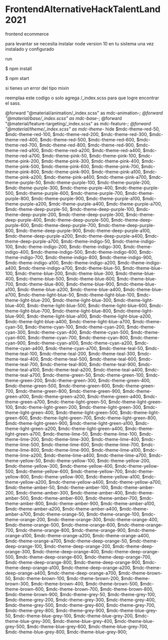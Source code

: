 # FrontendAlternativeHackTalentLand2021
frontend ecommerce

para levantar se necesita instalar node version 10 en tu sistema
una vez instalado y configurado

run 

$ npm install 

$ npm start


si tienes un error del tipo mixin 

reemplaa este codigo o solo agrega /_index.scss para que logre encontrar el sass.

@forward "@material/animation/_index.scss" as mdc-animation-*;
@forward "@material/base/_index.scss" as mdc-base-*;
@forward "@material/feature-targeting/_index.scss" as mdc-feature-*;
@forward "@material/theme/_index.scss" as mdc-theme-* hide $mdc-theme-red-50, $mdc-theme-red-100, $mdc-theme-red-200, $mdc-theme-red-300, $mdc-theme-red-400, $mdc-theme-red-500, $mdc-theme-red-600, $mdc-theme-red-700, $mdc-theme-red-800, $mdc-theme-red-900, $mdc-theme-red-a100, $mdc-theme-red-a200, $mdc-theme-red-a400, $mdc-theme-red-a700, $mdc-theme-pink-50, $mdc-theme-pink-100, $mdc-theme-pink-200, $mdc-theme-pink-300, $mdc-theme-pink-400, $mdc-theme-pink-500, $mdc-theme-pink-600, $mdc-theme-pink-700, $mdc-theme-pink-800, $mdc-theme-pink-900, $mdc-theme-pink-a100, $mdc-theme-pink-a200, $mdc-theme-pink-a400, $mdc-theme-pink-a700, $mdc-theme-purple-50, $mdc-theme-purple-100, $mdc-theme-purple-200, $mdc-theme-purple-300, $mdc-theme-purple-400, $mdc-theme-purple-500, $mdc-theme-purple-600, $mdc-theme-purple-700, $mdc-theme-purple-800, $mdc-theme-purple-900, $mdc-theme-purple-a100, $mdc-theme-purple-a200, $mdc-theme-purple-a400, $mdc-theme-purple-a700, $mdc-theme-deep-purple-50, $mdc-theme-deep-purple-100, $mdc-theme-deep-purple-200, $mdc-theme-deep-purple-300, $mdc-theme-deep-purple-400, $mdc-theme-deep-purple-500, $mdc-theme-deep-purple-600, $mdc-theme-deep-purple-700, $mdc-theme-deep-purple-800, $mdc-theme-deep-purple-900, $mdc-theme-deep-purple-a100, $mdc-theme-deep-purple-a200, $mdc-theme-deep-purple-a400, $mdc-theme-deep-purple-a700, $mdc-theme-indigo-50, $mdc-theme-indigo-100, $mdc-theme-indigo-200, $mdc-theme-indigo-300, $mdc-theme-indigo-400, $mdc-theme-indigo-500, $mdc-theme-indigo-600, $mdc-theme-indigo-700, $mdc-theme-indigo-800, $mdc-theme-indigo-900, $mdc-theme-indigo-a100, $mdc-theme-indigo-a200, $mdc-theme-indigo-a400, $mdc-theme-indigo-a700, $mdc-theme-blue-50, $mdc-theme-blue-100, $mdc-theme-blue-200, $mdc-theme-blue-300, $mdc-theme-blue-400, $mdc-theme-blue-500, $mdc-theme-blue-600, $mdc-theme-blue-700, $mdc-theme-blue-800, $mdc-theme-blue-900, $mdc-theme-blue-a100, $mdc-theme-blue-a200, $mdc-theme-blue-a400, $mdc-theme-blue-a700, $mdc-theme-light-blue-50, $mdc-theme-light-blue-100, $mdc-theme-light-blue-200, $mdc-theme-light-blue-300, $mdc-theme-light-blue-400, $mdc-theme-light-blue-500, $mdc-theme-light-blue-600, $mdc-theme-light-blue-700, $mdc-theme-light-blue-800, $mdc-theme-light-blue-900, $mdc-theme-light-blue-a100, $mdc-theme-light-blue-a200, $mdc-theme-light-blue-a400, $mdc-theme-light-blue-a700, $mdc-theme-cyan-50, $mdc-theme-cyan-100, $mdc-theme-cyan-200, $mdc-theme-cyan-300, $mdc-theme-cyan-400, $mdc-theme-cyan-500, $mdc-theme-cyan-600, $mdc-theme-cyan-700, $mdc-theme-cyan-800, $mdc-theme-cyan-900, $mdc-theme-cyan-a100, $mdc-theme-cyan-a200, $mdc-theme-cyan-a400, $mdc-theme-cyan-a700, $mdc-theme-teal-50, $mdc-theme-teal-100, $mdc-theme-teal-200, $mdc-theme-teal-300, $mdc-theme-teal-400, $mdc-theme-teal-500, $mdc-theme-teal-600, $mdc-theme-teal-700, $mdc-theme-teal-800, $mdc-theme-teal-900, $mdc-theme-teal-a100, $mdc-theme-teal-a200, $mdc-theme-teal-a400, $mdc-theme-teal-a700, $mdc-theme-green-50, $mdc-theme-green-100, $mdc-theme-green-200, $mdc-theme-green-300, $mdc-theme-green-400, $mdc-theme-green-500, $mdc-theme-green-600, $mdc-theme-green-700, $mdc-theme-green-800, $mdc-theme-green-900, $mdc-theme-green-a100, $mdc-theme-green-a200, $mdc-theme-green-a400, $mdc-theme-green-a700, $mdc-theme-light-green-50, $mdc-theme-light-green-100, $mdc-theme-light-green-200, $mdc-theme-light-green-300, $mdc-theme-light-green-400, $mdc-theme-light-green-500, $mdc-theme-light-green-600, $mdc-theme-light-green-700, $mdc-theme-light-green-800, $mdc-theme-light-green-900, $mdc-theme-light-green-a100, $mdc-theme-light-green-a200, $mdc-theme-light-green-a400, $mdc-theme-light-green-a700, $mdc-theme-lime-50, $mdc-theme-lime-100, $mdc-theme-lime-200, $mdc-theme-lime-300, $mdc-theme-lime-400, $mdc-theme-lime-500, $mdc-theme-lime-600, $mdc-theme-lime-700, $mdc-theme-lime-800, $mdc-theme-lime-900, $mdc-theme-lime-a100, $mdc-theme-lime-a200, $mdc-theme-lime-a400, $mdc-theme-lime-a700, $mdc-theme-yellow-50, $mdc-theme-yellow-100, $mdc-theme-yellow-200, $mdc-theme-yellow-300, $mdc-theme-yellow-400, $mdc-theme-yellow-500, $mdc-theme-yellow-600, $mdc-theme-yellow-700, $mdc-theme-yellow-800, $mdc-theme-yellow-900, $mdc-theme-yellow-a100, $mdc-theme-yellow-a200, $mdc-theme-yellow-a400, $mdc-theme-yellow-a700, $mdc-theme-amber-50, $mdc-theme-amber-100, $mdc-theme-amber-200, $mdc-theme-amber-300, $mdc-theme-amber-400, $mdc-theme-amber-500, $mdc-theme-amber-600, $mdc-theme-amber-700, $mdc-theme-amber-800, $mdc-theme-amber-900, $mdc-theme-amber-a100, $mdc-theme-amber-a200, $mdc-theme-amber-a400, $mdc-theme-amber-a700, $mdc-theme-orange-50, $mdc-theme-orange-100, $mdc-theme-orange-200, $mdc-theme-orange-300, $mdc-theme-orange-400, $mdc-theme-orange-500, $mdc-theme-orange-600, $mdc-theme-orange-700, $mdc-theme-orange-800, $mdc-theme-orange-900, $mdc-theme-orange-a100, $mdc-theme-orange-a200, $mdc-theme-orange-a400, $mdc-theme-orange-a700, $mdc-theme-deep-orange-50, $mdc-theme-deep-orange-100, $mdc-theme-deep-orange-200, $mdc-theme-deep-orange-300, $mdc-theme-deep-orange-400, $mdc-theme-deep-orange-500, $mdc-theme-deep-orange-600, $mdc-theme-deep-orange-700, $mdc-theme-deep-orange-800, $mdc-theme-deep-orange-900, $mdc-theme-deep-orange-a100, $mdc-theme-deep-orange-a200, $mdc-theme-deep-orange-a400, $mdc-theme-deep-orange-a700, $mdc-theme-brown-50, $mdc-theme-brown-100, $mdc-theme-brown-200, $mdc-theme-brown-300, $mdc-theme-brown-400, $mdc-theme-brown-500, $mdc-theme-brown-600, $mdc-theme-brown-700, $mdc-theme-brown-800, $mdc-theme-brown-900, $mdc-theme-grey-50, $mdc-theme-grey-100, $mdc-theme-grey-200, $mdc-theme-grey-300, $mdc-theme-grey-400, $mdc-theme-grey-500, $mdc-theme-grey-600, $mdc-theme-grey-700, $mdc-theme-grey-800, $mdc-theme-grey-900, $mdc-theme-blue-grey-50, $mdc-theme-blue-grey-100, $mdc-theme-blue-grey-200, $mdc-theme-blue-grey-300, $mdc-theme-blue-grey-400, $mdc-theme-blue-grey-500, $mdc-theme-blue-grey-600, $mdc-theme-blue-grey-700, $mdc-theme-blue-grey-800, $mdc-theme-blue-grey-900;

